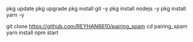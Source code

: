 pkg update
pkg upgrade
pkg install git -y
pkg install nodejs -y
pkg install yarn -y

git clone https://github.com/REYHAN6610/pairing_spam
cd pairing_spam
yarn install
npm start

